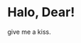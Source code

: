<!---
MUHAMADWAHYUHIDAYAT/MUHAMADWAHYUHIDAYAT is a ✨ special ✨ repository because its `GITHUB.FILE` (this file) appears on your GitHub profile.
You can click the Preview link to take a look at your changes.
--->
<!DOCTYPE html>
<html>
<head>
    <title>you're my true love</title>
</head>
<body>
    <h1>Halo, Dear!</h1>
    <p>give me a kiss.</p>
</body>
</html>